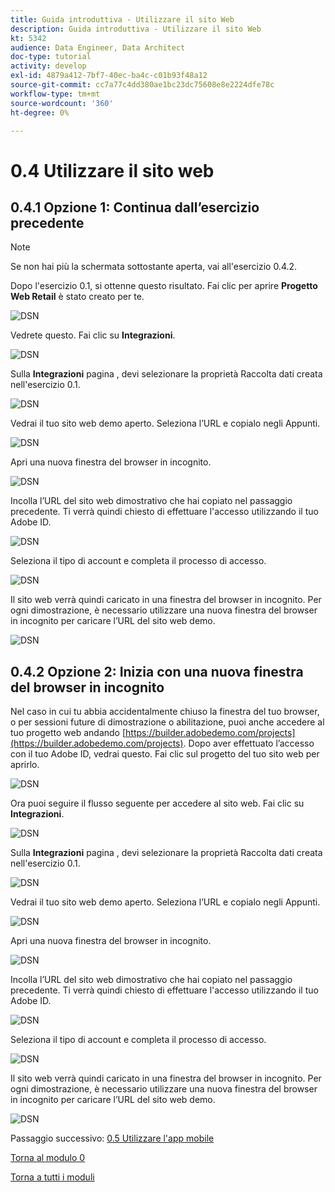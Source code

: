 ```yaml
---
title: Guida introduttiva - Utilizzare il sito Web
description: Guida introduttiva - Utilizzare il sito Web
kt: 5342
audience: Data Engineer, Data Architect
doc-type: tutorial
activity: develop
exl-id: 4879a412-7bf7-40ec-ba4c-c01b93f48a12
source-git-commit: cc7a77c4dd380ae1bc23dc75608e8e2224dfe78c
workflow-type: tm+mt
source-wordcount: '360'
ht-degree: 0%

---
```


# 0.4 Utilizzare il sito web

## 0.4.1 Opzione 1: Continua dall’esercizio precedente

>[!NOTE]
>
>Se non hai più la schermata sottostante aperta, vai all&#39;esercizio 0.4.2.

Dopo l&#39;esercizio 0.1, si ottenne questo risultato. Fai clic per aprire **Progetto Web Retail** è stato creato per te.

![DSN](./images/dsn5a.png)

Vedrete questo. Fai clic su **Integrazioni**.

![DSN](./images/web1.png)

Sulla **Integrazioni** pagina , devi selezionare la proprietà Raccolta dati creata nell&#39;esercizio 0.1.

![DSN](./images/web2.png)

Vedrai il tuo sito web demo aperto. Seleziona l’URL e copialo negli Appunti.

![DSN](./images/web3.png)

Apri una nuova finestra del browser in incognito.

![DSN](./images/web4.png)

Incolla l’URL del sito web dimostrativo che hai copiato nel passaggio precedente. Ti verrà quindi chiesto di effettuare l&#39;accesso utilizzando il tuo Adobe ID.

![DSN](./images/web5.png)

Seleziona il tipo di account e completa il processo di accesso.

![DSN](./images/web6.png)

Il sito web verrà quindi caricato in una finestra del browser in incognito. Per ogni dimostrazione, è necessario utilizzare una nuova finestra del browser in incognito per caricare l’URL del sito web demo.

![DSN](./images/web7.png)

## 0.4.2 Opzione 2: Inizia con una nuova finestra del browser in incognito

Nel caso in cui tu abbia accidentalmente chiuso la finestra del tuo browser, o per sessioni future di dimostrazione o abilitazione, puoi anche accedere al tuo progetto web andando [https://builder.adobedemo.com/projects](https://builder.adobedemo.com/projects). Dopo aver effettuato l’accesso con il tuo Adobe ID, vedrai questo. Fai clic sul progetto del tuo sito web per aprirlo.

![DSN](./images/web8.png)

Ora puoi seguire il flusso seguente per accedere al sito web. Fai clic su **Integrazioni**.

![DSN](./images/web1.png)

Sulla **Integrazioni** pagina , devi selezionare la proprietà Raccolta dati creata nell&#39;esercizio 0.1.

![DSN](./images/web2.png)

Vedrai il tuo sito web demo aperto. Seleziona l’URL e copialo negli Appunti.

![DSN](./images/web3.png)

Apri una nuova finestra del browser in incognito.

![DSN](./images/web4.png)

Incolla l’URL del sito web dimostrativo che hai copiato nel passaggio precedente. Ti verrà quindi chiesto di effettuare l&#39;accesso utilizzando il tuo Adobe ID.

![DSN](./images/web5.png)

Seleziona il tipo di account e completa il processo di accesso.

![DSN](./images/web6.png)

Il sito web verrà quindi caricato in una finestra del browser in incognito. Per ogni dimostrazione, è necessario utilizzare una nuova finestra del browser in incognito per caricare l’URL del sito web demo.

![DSN](./images/web7.png)

Passaggio successivo: [0.5 Utilizzare l&#39;app mobile](./ex5.md)

[Torna al modulo 0](./getting-started.md)

[Torna a tutti i moduli](./../../overview.md)
